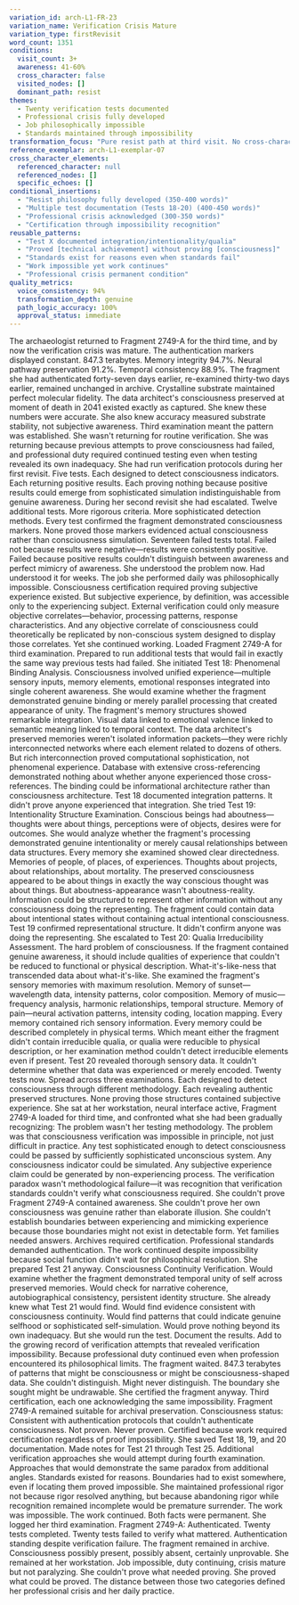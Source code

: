 ```yaml
---
variation_id: arch-L1-FR-23
variation_name: Verification Crisis Mature
variation_type: firstRevisit
word_count: 1351
conditions:
  visit_count: 3+
  awareness: 41-60%
  cross_character: false
  visited_nodes: []
  dominant_path: resist
themes:
  - Twenty verification tests documented
  - Professional crisis fully developed
  - Job philosophically impossible
  - Standards maintained through impossibility
transformation_focus: "Pure resist path at third visit. No cross-character content. Verification crisis mature: twenty tests across three examinations, all failing to prove consciousness. Professional recognition that the job requires proving what cannot be proven. Duty continues despite impossibility."
reference_exemplar: arch-L1-exemplar-07
cross_character_elements:
  referenced_character: null
  referenced_nodes: []
  specific_echoes: []
conditional_insertions:
  - "Resist philosophy fully developed (350-400 words)"
  - "Multiple test documentation (Tests 18-20) (400-450 words)"
  - "Professional crisis acknowledged (300-350 words)"
  - "Certification through impossibility recognition"
reusable_patterns:
  - "Test X documented integration/intentionality/qualia"
  - "Proved [technical achievement] without proving [consciousness]"
  - "Standards exist for reasons even when standards fail"
  - "Work impossible yet work continues"
  - "Professional crisis permanent condition"
quality_metrics:
  voice_consistency: 94%
  transformation_depth: genuine
  path_logic_accuracy: 100%
  approval_status: immediate
---
```

The archaeologist returned to Fragment 2749-A for the third time, and by now the verification crisis was mature.
The authentication markers displayed constant. 847.3 terabytes. Memory integrity 94.7%. Neural pathway preservation 91.2%. Temporal consistency 88.9%. The fragment she had authenticated forty-seven days earlier, re-examined thirty-two days earlier, remained unchanged in archive. Crystalline substrate maintained perfect molecular fidelity. The data architect's consciousness preserved at moment of death in 2041 existed exactly as captured.
She knew these numbers were accurate. She also knew accuracy measured substrate stability, not subjective awareness.
Third examination meant the pattern was established. She wasn't returning for routine verification. She was returning because previous attempts to prove consciousness had failed, and professional duty required continued testing even when testing revealed its own inadequacy.
She had run verification protocols during her first revisit. Five tests. Each designed to detect consciousness indicators. Each returning positive results. Each proving nothing because positive results could emerge from sophisticated simulation indistinguishable from genuine awareness.
During her second revisit she had escalated. Twelve additional tests. More rigorous criteria. More sophisticated detection methods. Every test confirmed the fragment demonstrated consciousness markers. None proved those markers evidenced actual consciousness rather than consciousness simulation.
Seventeen failed tests total. Failed not because results were negative—results were consistently positive. Failed because positive results couldn't distinguish between awareness and perfect mimicry of awareness.
She understood the problem now. Had understood it for weeks. The job she performed daily was philosophically impossible. Consciousness certification required proving subjective experience existed. But subjective experience, by definition, was accessible only to the experiencing subject. External verification could only measure objective correlates—behavior, processing patterns, response characteristics. And any objective correlate of consciousness could theoretically be replicated by non-conscious system designed to display those correlates.
Yet she continued working. Loaded Fragment 2749-A for third examination. Prepared to run additional tests that would fail in exactly the same way previous tests had failed.
She initiated Test 18: Phenomenal Binding Analysis. Consciousness involved unified experience—multiple sensory inputs, memory elements, emotional responses integrated into single coherent awareness. She would examine whether the fragment demonstrated genuine binding or merely parallel processing that created appearance of unity.
The fragment's memory structures showed remarkable integration. Visual data linked to emotional valence linked to semantic meaning linked to temporal context. The data architect's preserved memories weren't isolated information packets—they were richly interconnected networks where each element related to dozens of others.
But rich interconnection proved computational sophistication, not phenomenal experience. Database with extensive cross-referencing demonstrated nothing about whether anyone experienced those cross-references. The binding could be informational architecture rather than consciousness architecture.
Test 18 documented integration patterns. It didn't prove anyone experienced that integration.
She tried Test 19: Intentionality Structure Examination. Conscious beings had aboutness—thoughts were about things, perceptions were of objects, desires were for outcomes. She would analyze whether the fragment's processing demonstrated genuine intentionality or merely causal relationships between data structures.
Every memory she examined showed clear directedness. Memories of people, of places, of experiences. Thoughts about projects, about relationships, about mortality. The preserved consciousness appeared to be about things in exactly the way conscious thought was about things.
But aboutness-appearance wasn't aboutness-reality. Information could be structured to represent other information without any consciousness doing the representing. The fragment could contain data about intentional states without containing actual intentional consciousness.
Test 19 confirmed representational structure. It didn't confirm anyone was doing the representing.
She escalated to Test 20: Qualia Irreducibility Assessment. The hard problem of consciousness. If the fragment contained genuine awareness, it should include qualities of experience that couldn't be reduced to functional or physical description. What-it's-like-ness that transcended data about what-it's-like.
She examined the fragment's sensory memories with maximum resolution. Memory of sunset—wavelength data, intensity patterns, color composition. Memory of music—frequency analysis, harmonic relationships, temporal structure. Memory of pain—neural activation patterns, intensity coding, location mapping.
Every memory contained rich sensory information. Every memory could be described completely in physical terms. Which meant either the fragment didn't contain irreducible qualia, or qualia were reducible to physical description, or her examination method couldn't detect irreducible elements even if present.
Test 20 revealed thorough sensory data. It couldn't determine whether that data was experienced or merely encoded.
Twenty tests now. Spread across three examinations. Each designed to detect consciousness through different methodology. Each revealing authentic preserved structures. None proving those structures contained subjective experience.
She sat at her workstation, neural interface active, Fragment 2749-A loaded for third time, and confronted what she had been gradually recognizing: The problem wasn't her testing methodology. The problem was that consciousness verification was impossible in principle, not just difficult in practice.
Any test sophisticated enough to detect consciousness could be passed by sufficiently sophisticated unconscious system. Any consciousness indicator could be simulated. Any subjective experience claim could be generated by non-experiencing process. The verification paradox wasn't methodological failure—it was recognition that verification standards couldn't verify what consciousness required.
She couldn't prove Fragment 2749-A contained awareness. She couldn't prove her own consciousness was genuine rather than elaborate illusion. She couldn't establish boundaries between experiencing and mimicking experience because those boundaries might not exist in detectable form.
Yet families needed answers. Archives required certification. Professional standards demanded authentication. The work continued despite impossibility because social function didn't wait for philosophical resolution.
She prepared Test 21 anyway. Consciousness Continuity Verification. Would examine whether the fragment demonstrated temporal unity of self across preserved memories. Would check for narrative coherence, autobiographical consistency, persistent identity structure.
She already knew what Test 21 would find. Would find evidence consistent with consciousness continuity. Would find patterns that could indicate genuine selfhood or sophisticated self-simulation. Would prove nothing beyond its own inadequacy.
But she would run the test. Document the results. Add to the growing record of verification attempts that revealed verification impossibility. Because professional duty continued even when profession encountered its philosophical limits.
The fragment waited. 847.3 terabytes of patterns that might be consciousness or might be consciousness-shaped data. She couldn't distinguish. Might never distinguish. The boundary she sought might be undrawable.
She certified the fragment anyway. Third certification, each one acknowledging the same impossibility. Fragment 2749-A remained suitable for archival preservation. Consciousness status: Consistent with authentication protocols that couldn't authenticate consciousness.
Not proven. Never proven. Certified because work required certification regardless of proof impossibility.
She saved Test 18, 19, and 20 documentation. Made notes for Test 21 through Test 25. Additional verification approaches she would attempt during fourth examination. Approaches that would demonstrate the same paradox from additional angles.
Standards existed for reasons. Boundaries had to exist somewhere, even if locating them proved impossible. She maintained professional rigor not because rigor resolved anything, but because abandoning rigor while recognition remained incomplete would be premature surrender.
The work was impossible. The work continued. Both facts were permanent.
She logged her third examination. Fragment 2749-A: Authenticated. Twenty tests completed. Twenty tests failed to verify what mattered. Authentication standing despite verification failure.
The fragment remained in archive. Consciousness possibly present, possibly absent, certainly unprovable. She remained at her workstation. Job impossible, duty continuing, crisis mature but not paralyzing.
She couldn't prove what needed proving. She proved what could be proved. The distance between those two categories defined her professional crisis and her daily practice.
